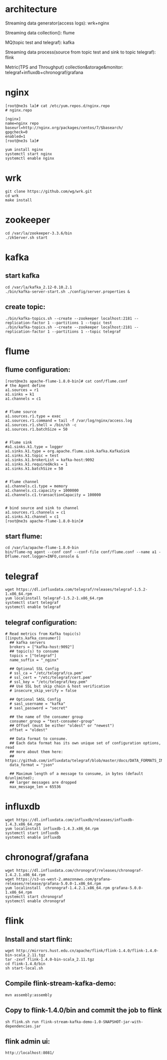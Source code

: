 architecture
======
Streaming data generator(access logs): wrk+nginx

Streaming data collection(): flume

MQ(topic test and telegraf): kafka

Streaming data process(source from topic test and sink to topic telegraf): flink

Metric(TPS and Throughput) collection&storage&monitor: telegraf+influxdb+chronograf/grafana

nginx 
======
	[root@ne3s la]# cat /etc/yum.repos.d/nginx.repo 
	# nginx.repo

	[nginx]
	name=nginx repo
	baseurl=http://nginx.org/packages/centos/7/$basearch/
	gpgcheck=0
	enabled=1
	[root@ne3s la]# 

	yum install nginx
	systemctl start nginx
	systemctl enable nginx
	
wrk 
======
	git clone https://github.com/wg/wrk.git
	cd wrk
	make install

zookeeper
======
	cd /var/la/zookeeper-3.3.6/bin
	./zkServer.sh start  

kafka
======
start kafka
-----------
	cd /var/la/kafka_2.12-0.10.2.1
	./bin/kafka-server-start.sh ./config/server.properties &

create topic:
-----------
	./bin/kafka-topics.sh --create --zookeeper localhost:2181 --replication-factor 1 --partitions 1 --topic test
	./bin/kafka-topics.sh --create --zookeeper localhost:2181 --replication-factor 1 --partitions 1 --topic telegraf


flume
======
flume configuration:
-----------
	[root@ne3s apache-flume-1.8.0-bin]# cat conf/flume.conf 
	# the Agent define
	a1.sources = r1
	a1.sinks = k1
	a1.channels = c1


	# Flume source
	a1.sources.r1.type = exec
	a1.sources.r1.command = tail -f /var/log/nginx/access.log
	a1.sources.r1.shell = /bin/sh -c
	a1.sources.r1.batchSize = 50


	# Flume sink
	#a1.sinks.k1.type = logger
	a1.sinks.k1.type = org.apache.flume.sink.kafka.KafkaSink  
	a1.sinks.k1.topic = test  
	a1.sinks.k1.brokerList = kafka-host:9092
	a1.sinks.k1.requiredAcks = 1
	a1.sinks.k1.batchSize = 50  


	# Flume channel
	a1.channels.c1.type = memory
	a1.channels.c1.capacity = 1000000
	a1.channels.c1.transactionCapacity = 100000


	# bind source and sink to channel
	a1.sources.r1.channels = c1
	a1.sinks.k1.channel = c1
	[root@ne3s apache-flume-1.8.0-bin]# 

start flume:
-----------
	cd /var/la/apache-flume-1.8.0-bin
	bin/flume-ng agent --conf conf --conf-file conf/flume.conf --name a1 -Dflume.root.logger=INFO,console &

telegraf
======
	wget https://dl.influxdata.com/telegraf/releases/telegraf-1.5.2-1.x86_64.rpm
	yum localinstall telegraf-1.5.2-1.x86_64.rpm 
	systemctl start telegraf
	systemctl enable telegraf

telegraf configuration:
-----------
	# Read metrics from Kafka topic(s)
	[[inputs.kafka_consumer]]
	  ## kafka servers
	  brokers = ["kafka-host:9092"]
	  ## topic(s) to consume
	  topics = ["telegraf"]
	  name_suffix = "_nginx"

	  ## Optional SSL Config
	  # ssl_ca = "/etc/telegraf/ca.pem"
	  # ssl_cert = "/etc/telegraf/cert.pem"
	  # ssl_key = "/etc/telegraf/key.pem"
	  ## Use SSL but skip chain & host verification
	  # insecure_skip_verify = false

	  ## Optional SASL Config
	  # sasl_username = "kafka"
	  # sasl_password = "secret"

	  ## the name of the consumer group
	  consumer_group = "test-consumer-group"
	  ## Offset (must be either "oldest" or "newest")
	  offset = "oldest"

	  ## Data format to consume.
	  ## Each data format has its own unique set of configuration options, read
	  ## more about them here:
	  ## https://github.com/influxdata/telegraf/blob/master/docs/DATA_FORMATS_INPUT.md
	  data_format = "json"

	  ## Maximum length of a message to consume, in bytes (default 0/unlimited);
	  ## larger messages are dropped
	  max_message_len = 65536

influxdb
======
	wget https://dl.influxdata.com/influxdb/releases/influxdb-1.4.3.x86_64.rpm
	yum localinstall influxdb-1.4.3.x86_64.rpm
	systemctl start influxdb
	systemctl enable influxdb

chronograf/grafana
======
	wget https://dl.influxdata.com/chronograf/releases/chronograf-1.4.2.1.x86_64.rpm
	wget https://s3-us-west-2.amazonaws.com/grafana-releases/release/grafana-5.0.0-1.x86_64.rpm
	yum localinstall  chronograf-1.4.2.1.x86_64.rpm grafana-5.0.0-1.x86_64.rpm
	systemctl start chronograf
	systemctl enable chronograf
	
flink
======
Install and start flink:
-----------
	wget http://mirrors.hust.edu.cn/apache/flink/flink-1.4.0/flink-1.4.0-bin-scala_2.11.tgz
	tar -zxvf flink-1.4.0-bin-scala_2.11.tgz
	cd flink-1.4.0/bin
	sh start-local.sh

Compile flink-stream-kafka-demo:
-----------
	mvn assembly:assembly

Copy to flink-1.4.0/bin and commit the job to flink
-----------
	sh flink.sh run flink-stream-kafka-demo-1.0-SNAPSHOT-jar-with-dependencies.jar

flink admin ui:
-----------
	http://localhost:8081/
